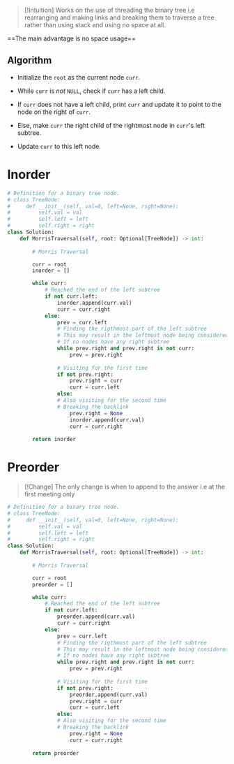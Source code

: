 

>[!Intuition]
>Works on the use of threading the binary tree i.e rearranging and making links and breaking them to traverse a tree rather than using stack and using no space at all.

==The main advantage is no space usage==

## Algorithm

- Initialize the `root` as the current node `curr`.
    
- While `curr` is _not_ `NULL`, check if `curr` has a left child.
    
- If `curr` does not have a left child, print `curr` and update it to point to the node on the right of `curr`.
    
- Else, make `curr` the right child of the rightmost node in `curr`'s left subtree.
    
- Update `curr` to this left node.

# Inorder

```python
# Definition for a binary tree node.
# class TreeNode:
#     def __init__(self, val=0, left=None, right=None):
#         self.val = val
#         self.left = left
#         self.right = right
class Solution:
    def MorrisTraversal(self, root: Optional[TreeNode]) -> int:
        
        # Morris Traversal

        curr = root
        inorder = []

        while curr:
            # Reached the end of the left subtree
            if not curr.left:
                inorder.append(curr.val)
                curr = curr.right
            else:
                prev = curr.left
                # Finding the rigthmost part of the left subtree
                # This may result in the leftmost node being considered
                # If no nodes have any right subtree 
                while prev.right and prev.right is not curr:
                    prev = prev.right
                
                # Visiting for the first time 
                if not prev.right:
                    prev.right = curr
                    curr = curr.left
                else:
                # Also visiting for the second time
                # Breaking the backlink
                    prev.right = None
                    inorder.append(curr.val)
                    curr = curr.right
                    
        return inorder
```


# Preorder

>[!Change]
>The only change is when to append to the answer i.e at the first meeting only

```python
# Definition for a binary tree node.
# class TreeNode:
#     def __init__(self, val=0, left=None, right=None):
#         self.val = val
#         self.left = left
#         self.right = right
class Solution:
    def MorrisTraversal(self, root: Optional[TreeNode]) -> int:
        
        # Morris Traversal

        curr = root
        preorder = []

        while curr:
            # Reached the end of the left subtree
            if not curr.left:
                preorder.append(curr.val)
                curr = curr.right
            else:
                prev = curr.left
                # Finding the rigthmost part of the left subtree
                # This may result in the leftmost node being considered
                # If no nodes have any right subtree 
                while prev.right and prev.right is not curr:
                    prev = prev.right
                
                # Visiting for the first time 
                if not prev.right:
	                preorder.append(curr.val)
                    prev.right = curr
                    curr = curr.left
                else:
                # Also visiting for the second time
                # Breaking the backlink
                    prev.right = None
                    curr = curr.right
                    
        return preorder
```

